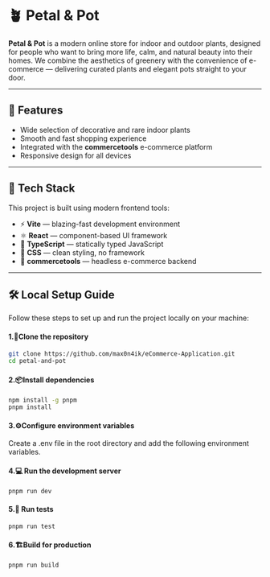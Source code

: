 # 🪴 Petal & Pot

**Petal & Pot** is a modern online store for indoor and outdoor plants, designed for people who want to bring more life, calm, and natural beauty into their homes. We combine the aesthetics of greenery with the convenience of e-commerce — delivering curated plants and elegant pots straight to your door.

---

## 🌟 Features

- Wide selection of decorative and rare indoor plants
- Smooth and fast shopping experience
- Integrated with the **commercetools** e-commerce platform
- Responsive design for all devices

---

## 🚀 Tech Stack

This project is built using modern frontend tools:

- ⚡ **Vite** — blazing-fast development environment
- ⚛️ **React** — component-based UI framework
- 🧠 **TypeScript** — statically typed JavaScript
- 🎨 **CSS** — clean styling, no framework
- 🛒 **commercetools** — headless e-commerce backend

---

## 🛠️ Local Setup Guide

Follow these steps to set up and run the project locally on your machine:

#### 1.📂**Clone the repository**

```bash
git clone https://github.com/max0n4ik/eCommerce-Application.git
cd petal-and-pot
```

#### 2.📦**Install dependencies**

```bash
npm install -g pnpm
pnpm install
```

#### 3.⚙️**Configure environment variables**

Create a .env file in the root directory and add the following environment variables.

#### 4.💻 **Run the development server**

```bash
pnpm run dev
```

#### 5.🧪 **Run tests**

```bash
pnpm run test
```

#### 6.🏗️**Build for production**

```bash
pnpm run build
```
